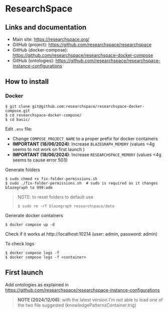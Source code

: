 # ResearchSpace

## Links and documentation
- Main site: https://researchspace.org/
- GitHub (project): https://github.com/researchspace/researchspace
- GitHub (docker-compose): https://github.com/researchspace/researchspace-docker-compose
- GitHub (ontologies): https://github.com/researchspace/researchspace-instance-configurations

## How to install
### Docker
```shell
$ git clone git@github.com:researchspace/researchspace-docker-compose.git
$ cd researchspace-docker-compose/
$ cd basic/
```

Edit `.env` file: 
- Change `COMPOSE_PROJECT_NAME` to a proper prefix for docker containers
- **IMPORTANT (18/06/2024)**: Increase `BLAZEGRAPH_MEMORY` (values <4g seems to not work on first launch )
- **IMPORTANT (18/06/2024)**: Increase `RESEARCHSPACE_MEMORY` (values <4g seems to cause error 503)

Generate folders
```shell
$ sudo chmod +x fix-folder-permissions.sh
$ sudo ./fix-folder-permissions.sh  # sudo is required as it changes blazegraph to 999:adm
```

> NOTE: to reset folders to default use
> ```shell
> $ sudo rm -rf blazegraph researchspace/data
> ```

Generate docker containers
```shell
$ docker compose up -d
```

Check if it works at http://localhost:10214 (user: admin, password: admin)

To check logs
```shell
$ docker compose logs -f
$ docker compose logs -f <container>
```

## First launch
Add ontologies as explained in https://github.com/researchspace/researchspace-instance-configurations

> **NOTE (2024/12/06)**: with the latest version I'm not able to load one of the two file suggested (knowledgePatternsContainer.trig)

